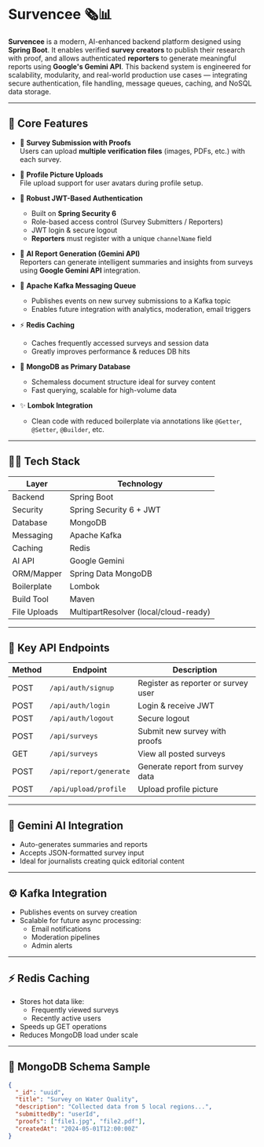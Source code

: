 # Survencee 🗞️📊

**Survencee** is a modern, AI-enhanced backend platform designed using **Spring Boot**. It enables verified **survey creators** to publish their research with proof, and allows authenticated **reporters** to generate meaningful reports using **Google's Gemini API**. This backend system is engineered for scalability, modularity, and real-world production use cases — integrating secure authentication, file handling, message queues, caching, and NoSQL data storage.

---

## 🚀 Core Features

- 🧾 **Survey Submission with Proofs**  
  Users can upload **multiple verification files** (images, PDFs, etc.) with each survey.

- 👤 **Profile Picture Uploads**  
  File upload support for user avatars during profile setup.

- 🔐 **Robust JWT-Based Authentication**
  - Built on **Spring Security 6**
  - Role-based access control (Survey Submitters / Reporters)
  - JWT login & secure logout
  - **Reporters** must register with a unique `channelName` field

- 🧠 **AI Report Generation (Gemini API)**  
  Reporters can generate intelligent summaries and insights from surveys using **Google Gemini API** integration.

- 🧵 **Apache Kafka Messaging Queue**
  - Publishes events on new survey submissions to a Kafka topic
  - Enables future integration with analytics, moderation, email triggers

- ⚡ **Redis Caching**
  - Caches frequently accessed surveys and session data
  - Greatly improves performance & reduces DB hits

- 🍃 **MongoDB as Primary Database**
  - Schemaless document structure ideal for survey content
  - Fast querying, scalable for high-volume data

- ✨ **Lombok Integration**
  - Clean code with reduced boilerplate via annotations like `@Getter`, `@Setter`, `@Builder`, etc.

---

## 🧑‍💻 Tech Stack

| Layer        | Technology                           |
|--------------|---------------------------------------|
| Backend      | Spring Boot                           |
| Security     | Spring Security 6 + JWT               |
| Database     | MongoDB                               |
| Messaging    | Apache Kafka                          |
| Caching      | Redis                                 |
| AI API       | Google Gemini                         |
| ORM/Mapper   | Spring Data MongoDB                   |
| Boilerplate  | Lombok                                |
| Build Tool   | Maven                                 |
| File Uploads | MultipartResolver (local/cloud-ready) |

---

## 📁 Key API Endpoints

| Method | Endpoint                | Description                         |
|--------|-------------------------|-------------------------------------|
| POST   | `/api/auth/signup`      | Register as reporter or survey user |
| POST   | `/api/auth/login`       | Login & receive JWT                 |
| POST   | `/api/auth/logout`      | Secure logout                       |
| POST   | `/api/surveys`          | Submit new survey with proofs       |
| GET    | `/api/surveys`          | View all posted surveys             |
| POST   | `/api/report/generate`  | Generate report from survey data    |
| POST   | `/api/upload/profile`   | Upload profile picture              |

---

## 🧠 Gemini AI Integration

- Auto-generates summaries and reports
- Accepts JSON-formatted survey input
- Ideal for journalists creating quick editorial content

---

## ⚙️ Kafka Integration

- Publishes events on survey creation
- Scalable for future async processing:
  - Email notifications
  - Moderation pipelines
  - Admin alerts

---

## ⚡ Redis Caching

- Stores hot data like:
  - Frequently viewed surveys
  - Recently active users
- Speeds up GET operations
- Reduces MongoDB load under scale

---

## 🍃 MongoDB Schema Sample

```json
{
  "_id": "uuid",
  "title": "Survey on Water Quality",
  "description": "Collected data from 5 local regions...",
  "submittedBy": "userId",
  "proofs": ["file1.jpg", "file2.pdf"],
  "createdAt": "2024-05-01T12:00:00Z"
}
